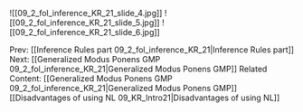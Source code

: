 ﻿

![[09_2_fol_inference_KR_21_slide_4.jpg]]
![[09_2_fol_inference_KR_21_slide_5.jpg]]
![[09_2_fol_inference_KR_21_slide_6.jpg]]


Prev: [[Inference Rules part 09_2_fol_inference_KR_21|Inference Rules part]]
Next: [[Generalized Modus Ponens GMP 09_2_fol_inference_KR_21|Generalized Modus Ponens GMP]]
Related Content:
[[Generalized Modus Ponens GMP 09_2_fol_inference_KR_21|Generalized Modus Ponens GMP]]
[[Disadvantages of using NL 09_KR_Intro21|Disadvantages of using NL]]
